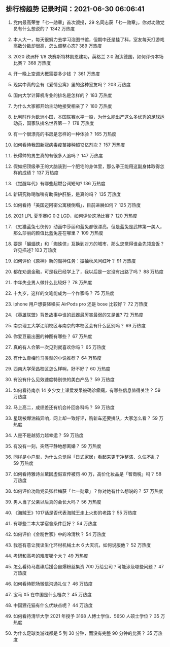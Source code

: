 
## 排行榜趋势 记录时间：2021-06-30 06:06:41
  
  1. 党内最高荣誉「七一勋章」首次颁授，29 名同志获「七一勋章」，你对功勋党员有什么想说的？ 1342 万热度
    
  2. 本人大一，每天很努力去学习泡图书馆，但期中还是挂了科，室友每天打游戏高数分数却很高，怎么调整心态? 389 万热度
    
  3. 2020 欧洲杯 1/8 决赛斯特林凯恩建功，英格兰 2:0 淘汰德国，如何评价本场比赛？ 368 万热度
    
  4. 开一晚上空调大概需要多少钱 ？ 361 万热度
    
  5. 现实中真的会有《爱情公寓》里的这种室友吗？ 203 万热度
    
  6. 国内大学计算机专业的排名是怎样的？ 183 万热度
    
  7. 为什么大家都开始主动地接受相亲了？ 180 万热度
    
  8. 比利时作为欧洲小国，本国联赛水平一般，为什么能出产这么多优秀的足球运动员，国家队排名世界第一？ 178 万热度
    
  9. 有一个很漂亮的书房是怎样的一种体验？ 165 万热度
    
  10. 如何看待我国新冠病毒疫苗接种超12亿剂次？ 157 万热度
    
  11. 长得帅的男生真的有很多人追吗？ 147 万热度
    
  12. 假如把顶级拳王的大脑装到一个肥宅的身体里，那么拳王能用这副身体取得怎样的成绩？ 137 万热度
    
  13. 《觉醒年代》有哪些超燃台词短句? 136 万热度
    
  14. 新研究称喝咖啡有助保护肝脏，是真的吗？ 135 万热度
    
  15. 如何看待「美国迈阿密公寓楼倒塌」，目前进展如何？ 125 万热度
    
  16. 2021 LPL 夏季赛iG 0:2 LGD，如何评价这场比赛？ 120 万热度
    
  17. 《虹猫蓝兔七侠传》动画中莎丽和蓝兔都很漂亮，但是蓝兔是武林第一美人，那么莎丽的颜值比蓝兔差在哪里？ 109 万热度
    
  18. 要是「蝙蝠侠」和「蜘蛛侠」互换到对方的城市，那么您觉得谁会先领盒饭？详见描述? 103 万热度
    
  19. 如何评价《原神》新的魔神任务：振袖秋风问红叶？ 91 万热度
    
  20. 都在劝退金融，可是我已经学上了，我以后是一定没有出路了吗？ 88 万热度
    
  21. 中年失业男人做什么比较好？ 78 万热度
    
  22. 十九岁，这样的文笔能成为一个作家吗？ 75 万热度
    
  23. iphone 用户想要降噪买 AirPods pro 还是 bose 比较好？ 72 万热度
    
  24. 《英雄联盟》背景故事中谁的武器最厉害最弱的又是谁? 72 万热度
    
  25. 南京理工大学江阴校区与南京的本校区会有什么区别吗？ 69 万热度
    
  26. 你爱豆最出圈的神图有哪些？ 67 万热度
    
  27. 真的有人会第一次见到就喜欢你吗？ 65 万热度
    
  28. 有什么青梅竹马类型的小说推荐？ 64 万热度
    
  29. 西南大学荣昌校区怎么样啊，好不好？ 60 万热度
    
  30. 有没有什么见效速度特别快的美白产品？ 59 万热度
    
  31. 如何看待南京 14 岁少女上课爱发呆被确诊癫痫，有哪些信息值得关注？ 59 万热度
    
  32. 马上高二，成绩差还有机会补回各科吗？ 59 万热度
    
  33. 星瑞被爆油箱异响，网上却一致好评，购新车还要排队，大家怎么看？ 59 万热度
    
  34. 人是不是越努力越幸运？ 59 万热度
    
  35. 有没有一刻，突然平静地想离婚？ 59 万热度
    
  36. 同样是小户型，为什么总觉得「日式家居」看起来更干净整洁、久住不乱？ 59 万热度
    
  37. 如何看待雅诗兰黛因虚假宣传被罚 40 万，高价化妆品是「智商税」吗？ 58 万热度
    
  38. 如何评价功勋党员张桂梅获「七一勋章」？你对她有什么想说的？ 57 万热度
    
  39. 男人当了父亲以后真的会长大吗？ 56 万热度
    
  40. 《海贼王》1017话是否代表海贼王走上火影的老路？ 55 万热度
    
  41. 有哪些二本大学宿舍条件巨好？ 54 万热度
    
  42. 如何评价《金粉世家》中的冷清秋？ 54 万热度
    
  43. 我爸有意让我读生化环材机械土木 6 大天坑，如何说服他？ 52 万热度
    
  44. 考研和高考的难度哪个大？ 49 万热度
    
  45. 怎么看待马嘉祺后援会自爆粉丝集资 700 万给公司？可能涉及哪些问题？ 47 万热度
    
  46. 如何看待职场微信沟通礼仪？ 46 万热度
    
  47. 宝马 X5 在中国是什么档次？ 45 万热度
    
  48. 中国狸花猫有什么优缺点呢？ 44 万热度
    
  49. 如何看待清华大学 2021 年授予 3168 人博士学位、5650 人硕士学位？ 35 万热度
    
  50. 为什么足球类游戏都是 5 到 30 分钟，而没有完整 90 分钟的比赛？ 35 万热度
    
